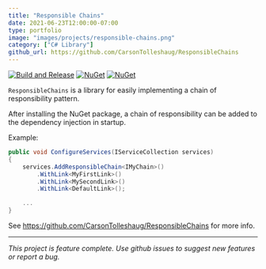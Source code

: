 ```yaml
---
title: "Responsible Chains"
date: 2021-06-23T12:00:00-07:00
type: portfolio
image: "images/projects/responsible-chains.png"
category: ["C# Library"]
github_url: https://github.com/CarsonTolleshaug/ResponsibleChains
---
```


[![Build and Release](https://github.com/CarsonTolleshaug/ResponsibleChains/actions/workflows/build.yml/badge.svg)](https://github.com/CarsonTolleshaug/ResponsibleChains/actions/workflows/build.yml)
[![NuGet](https://img.shields.io/nuget/v/ResponsibleChains.svg)](https://nuget.org/packages/ResponsibleChains) 
[![NuGet](https://img.shields.io/nuget/dt/ResponsibleChains.svg)](https://nuget.org/packages/ResponsibleChains)

`ResponsibleChains` is a library for easily implementing a chain of responsibility pattern.

After installing the NuGet package, a chain of responsibility can be added to the dependency injection in startup.

Example:

```c#
public void ConfigureServices(IServiceCollection services)
{
    services.AddResponsibleChain<IMyChain>()
        .WithLink<MyFirstLink>()
        .WithLink<MySecondLink>()
        .WithLink<DefaultLink>();

    ...
}
```

See https://github.com/CarsonTolleshaug/ResponsibleChains for more info.

---

*This project is feature complete. Use github issues to suggest new features or report a bug.*